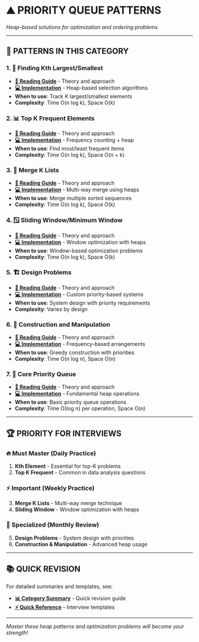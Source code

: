 # ⛰️ **PRIORITY QUEUE PATTERNS**

*Heap-based solutions for optimization and ordering problems*

---

## 🎯 **PATTERNS IN THIS CATEGORY**

### **1. 🔢 Finding Kth Largest/Smallest**
- **[📖 Reading Guide](./KthElementReadingGuide.java)** - Theory and approach
- **[💻 Implementation](./KthElement.java)** - Heap-based selection algorithms
- **When to use**: Track K largest/smallest elements
- **Complexity**: Time O(n log k), Space O(k)

### **2. 📊 Top K Frequent Elements**
- **[📖 Reading Guide](./TopKFrequentReadingGuide.java)** - Theory and approach
- **[💻 Implementation](./TopKFrequent.java)** - Frequency counting + heap
- **When to use**: Find most/least frequent items
- **Complexity**: Time O(n log k), Space O(n + k)

### **3. 🔄 Merge K Lists**
- **[📖 Reading Guide](./MergeKListsReadingGuide.java)** - Theory and approach
- **[💻 Implementation](./MergeKLists.java)** - Multi-way merge using heaps
- **When to use**: Merge multiple sorted sequences
- **Complexity**: Time O(n log k), Space O(k)

### **4. 🪟 Sliding Window/Minimum Window**
- **[📖 Reading Guide](./SlidingWindowReadingGuide.java)** - Theory and approach
- **[💻 Implementation](./SlidingWindow.java)** - Window optimization with heaps
- **When to use**: Window-based optimization problems
- **Complexity**: Time O(n log k), Space O(k)

### **5. 🏗️ Design Problems**
- **[📖 Reading Guide](./DesignProblemsReadingGuide.java)** - Theory and approach
- **[💻 Implementation](./DesignProblems.java)** - Custom priority-based systems
- **When to use**: System design with priority requirements
- **Complexity**: Varies by design

### **6. 🔧 Construction and Manipulation**
- **[📖 Reading Guide](./ConstructionManipulationReadingGuide.java)** - Theory and approach
- **[💻 Implementation](./ConstructionManipulation.java)** - Frequency-based arrangements
- **When to use**: Greedy construction with priorities
- **Complexity**: Time O(n log n), Space O(n)

### **7. 🎯 Core Priority Queue**
- **[📖 Reading Guide](./PriorityQueueReadingGuide.java)** - Theory and approach
- **[💻 Implementation](./PriorityQueue.java)** - Fundamental heap operations
- **When to use**: Basic priority queue operations
- **Complexity**: Time O(log n) per operation, Space O(n)

---

## 🏆 **PRIORITY FOR INTERVIEWS**

### **🔥 Must Master (Daily Practice)**
1. **Kth Element** - Essential for top-K problems
2. **Top K Frequent** - Common in data analysis questions

### **⚡ Important (Weekly Practice)**
3. **Merge K Lists** - Multi-way merge technique
4. **Sliding Window** - Window optimization with heaps

### **🎯 Specialized (Monthly Review)**
5. **Design Problems** - System design with priorities
6. **Construction & Manipulation** - Advanced heap usage

---

## 📚 **QUICK REVISION**

For detailed summaries and templates, see:
- **[📊 Category Summary](../CATEGORY_SUMMARIES.md#priority-queue-patterns)** - Quick revision guide
- **[⚡ Quick Reference](../QUICK_REFERENCE.md)** - Interview templates

---

*Master these heap patterns and optimization problems will become your strength!* 